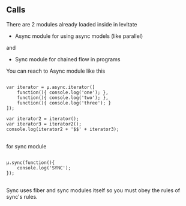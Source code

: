 ## Calls

There are 2 modules already loaded inside in levitate

* Async module for using async models (like parallel)

and

* Sync module for chained flow in programs

You can reach to Async module like this
<pre>
<code>
var iterator = µ.async.iterator([
    function(){ console.log('one'); },
    function(){ console.log('two'); },
    function(){ console.log('three'); }
]);

var iterator2 = iterator();
var iterator3 = iterator2();
console.log(iterator2 + '$$' + iterator3);
</code>
</pre>

for sync module
<pre>
<code>
µ.sync(function(){
	console.log('SYNC');
});
</code>
</pre>

Sync uses fiber and sync modules itself so you must obey the rules of sync's rules.